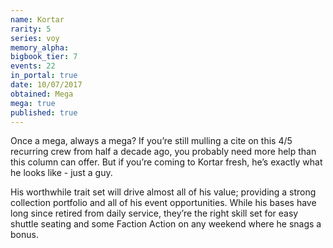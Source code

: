 ```yaml
---
name: Kortar
rarity: 5
series: voy
memory_alpha:
bigbook_tier: 7
events: 22
in_portal: true
date: 10/07/2017
obtained: Mega
mega: true
published: true
---
```


Once a mega, always a mega? If you’re still mulling a cite on this 4/5 recurring crew from half a decade ago, you probably need more help than this column can offer. But if you’re coming to Kortar fresh, he’s exactly what he looks like - just a guy.

His worthwhile trait set will drive almost all of his value; providing a strong collection portfolio and all of his event opportunities. While his bases have long since retired from daily service, they’re the right skill set for easy shuttle seating and some Faction Action on any weekend where he snags a bonus.
